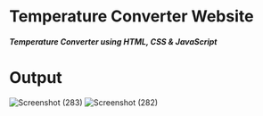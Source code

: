 # Temperature Converter Website

##### Temperature Converter  using HTML, CSS & JavaScript

# Output
![Screenshot (283)](https://github.com/Sourodeep-2001/OIBSIP_Level-1_Task-3/assets/57056047/12fd35ee-2d2d-4e3c-b930-f0540b7e6051)
![Screenshot (282)](https://github.com/Sourodeep-2001/OIBSIP_Level-1_Task-3/assets/57056047/9a41a12b-bffe-405f-b019-e70bb8517c99)
